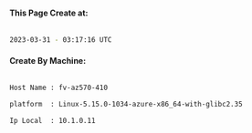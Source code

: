 
   
#### This Page Create at:

```bash

2023-03-31 - 03:17:16 UTC

```

#### Create By Machine:

```bash

Host Name : fv-az570-410

platform  : Linux-5.15.0-1034-azure-x86_64-with-glibc2.35

Ip Local  : 10.1.0.11

```

